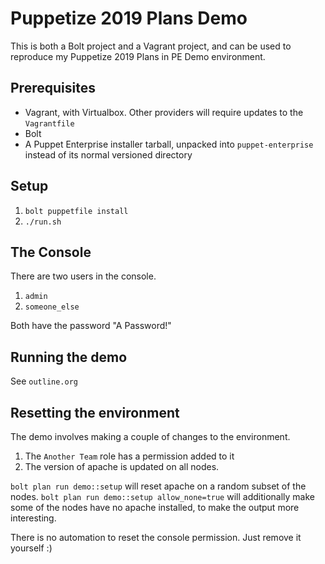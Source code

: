 # Puppetize 2019 Plans Demo

This is both a Bolt project and a Vagrant project, and can be used to
reproduce my Puppetize 2019 Plans in PE Demo environment.

## Prerequisites

* Vagrant, with Virtualbox. Other providers will require updates to the `Vagrantfile`
* Bolt
* A Puppet Enterprise installer tarball, unpacked into `puppet-enterprise` instead of its normal versioned directory

## Setup

1. `bolt puppetfile install`
2. `./run.sh`

## The Console

There are two users in the console.

1. `admin`
2. `someone_else`

Both have the password "A Password!"

## Running the demo

See `outline.org`

## Resetting the environment

The demo involves making a couple of changes to the environment.

1. The `Another Team` role has a permission added to it
2. The version of apache is updated on all nodes.

`bolt plan run demo::setup` will reset apache on a random subset of
the nodes. `bolt plan run demo::setup allow_none=true` will
additionally make some of the nodes have no apache installed, to make
the output more interesting.

There is no automation to reset the console permission. Just remove it
yourself :)